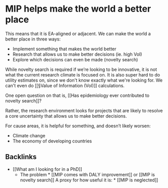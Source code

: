 # MIP helps make the world a better place
This means that it is EA-aligned or adjacent. We can make the world a better place in three ways:

* Implement something that makes the world better
* Research that allows us to make better decisions (ie. high VoI)
* Explore which decisions can even be made (novelty search)

While novelty search is required if we’re looking to be innovative, it is not what the current research climate is focused on. It is also super hard to do utility estimates on, since we don't know exactly what we're looking for. We can't even do [[§Value of Information (VoI)]] calculations.

One open question on that is, [[Has epidemiology ever contributed to novelty search]]?

Rather, the research environment looks for projects that are likely to resolve a core uncertainty that allows us to make better decisions.

For cause areas, it is helpful for something, and doesn’t likely worsen:
* Climate change
* The economy of developing countries

<!-- #p2  -->

## Backlinks
* [[What am I looking for in a PhD]]
	* The problem
		\* [[MIP comes with DALY improvement]] or [[MIP is novelty search]]
A proxy for how useful it is:
	\* [[MIP is neglected]]

<!-- #curiosity/researchable Which criteria does effective thesis use for selecting thesises? How about 80k hours? -->

<!-- {BearID:8173F9E0-6290-41D6-9B3E-CD571EDD26DB-654-000000A74E955BA3} -->

